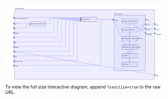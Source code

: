 <img src="diagram.svg"/>To view the full size interactive diagram, append ```?sanitize=true``` to the raw URL.

